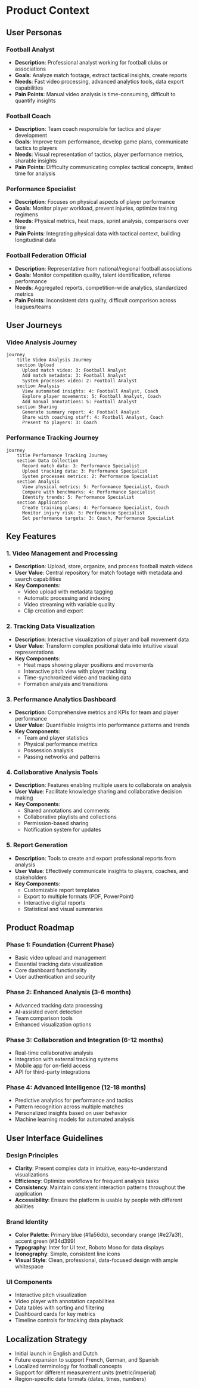 # Product Context

## User Personas

### Football Analyst

- **Description**: Professional analyst working for football clubs or associations
- **Goals**: Analyze match footage, extract tactical insights, create reports
- **Needs**: Fast video processing, advanced analytics tools, data export capabilities
- **Pain Points**: Manual video analysis is time-consuming, difficult to quantify insights

### Football Coach

- **Description**: Team coach responsible for tactics and player development
- **Goals**: Improve team performance, develop game plans, communicate tactics to players
- **Needs**: Visual representation of tactics, player performance metrics, sharable insights
- **Pain Points**: Difficulty communicating complex tactical concepts, limited time for analysis

### Performance Specialist

- **Description**: Focuses on physical aspects of player performance
- **Goals**: Monitor player workload, prevent injuries, optimize training regimens
- **Needs**: Physical metrics, heat maps, sprint analysis, comparisons over time
- **Pain Points**: Integrating physical data with tactical context, building longitudinal data

### Football Federation Official

- **Description**: Representative from national/regional football associations
- **Goals**: Monitor competition quality, talent identification, referee performance
- **Needs**: Aggregated reports, competition-wide analytics, standardized metrics
- **Pain Points**: Inconsistent data quality, difficult comparison across leagues/teams

## User Journeys

### Video Analysis Journey

```mermaid
journey
    title Video Analysis Journey
    section Upload
      Upload match video: 3: Football Analyst
      Add match metadata: 3: Football Analyst
      System processes video: 2: Football Analyst
    section Analysis
      View automated insights: 4: Football Analyst, Coach
      Explore player movements: 5: Football Analyst, Coach
      Add manual annotations: 5: Football Analyst
    section Sharing
      Generate summary report: 4: Football Analyst
      Share with coaching staff: 4: Football Analyst, Coach
      Present to players: 3: Coach
```

### Performance Tracking Journey

```mermaid
journey
    title Performance Tracking Journey
    section Data Collection
      Record match data: 3: Performance Specialist
      Upload tracking data: 3: Performance Specialist
      System processes metrics: 2: Performance Specialist
    section Analysis
      View physical metrics: 5: Performance Specialist, Coach
      Compare with benchmarks: 4: Performance Specialist
      Identify trends: 5: Performance Specialist
    section Application
      Create training plans: 4: Performance Specialist, Coach
      Monitor injury risk: 5: Performance Specialist
      Set performance targets: 3: Coach, Performance Specialist
```

## Key Features

### 1. Video Management and Processing

- **Description**: Upload, store, organize, and process football match videos
- **User Value**: Central repository for match footage with metadata and search capabilities
- **Key Components**:
  - Video upload with metadata tagging
  - Automatic processing and indexing
  - Video streaming with variable quality
  - Clip creation and export

### 2. Tracking Data Visualization

- **Description**: Interactive visualization of player and ball movement data
- **User Value**: Transform complex positional data into intuitive visual representations
- **Key Components**:
  - Heat maps showing player positions and movements
  - Interactive pitch view with player tracking
  - Time-synchronized video and tracking data
  - Formation analysis and transitions

### 3. Performance Analytics Dashboard

- **Description**: Comprehensive metrics and KPIs for team and player performance
- **User Value**: Quantifiable insights into performance patterns and trends
- **Key Components**:
  - Team and player statistics
  - Physical performance metrics
  - Possession analysis
  - Passing networks and patterns

### 4. Collaborative Analysis Tools

- **Description**: Features enabling multiple users to collaborate on analysis
- **User Value**: Facilitate knowledge sharing and collaborative decision making
- **Key Components**:
  - Shared annotations and comments
  - Collaborative playlists and collections
  - Permission-based sharing
  - Notification system for updates

### 5. Report Generation

- **Description**: Tools to create and export professional reports from analysis
- **User Value**: Effectively communicate insights to players, coaches, and stakeholders
- **Key Components**:
  - Customizable report templates
  - Export to multiple formats (PDF, PowerPoint)
  - Interactive digital reports
  - Statistical and visual summaries

## Product Roadmap

### Phase 1: Foundation (Current Phase)

- Basic video upload and management
- Essential tracking data visualization
- Core dashboard functionality
- User authentication and security

### Phase 2: Enhanced Analysis (3-6 months)

- Advanced tracking data processing
- AI-assisted event detection
- Team comparison tools
- Enhanced visualization options

### Phase 3: Collaboration and Integration (6-12 months)

- Real-time collaborative analysis
- Integration with external tracking systems
- Mobile app for on-field access
- API for third-party integrations

### Phase 4: Advanced Intelligence (12-18 months)

- Predictive analytics for performance and tactics
- Pattern recognition across multiple matches
- Personalized insights based on user behavior
- Machine learning models for automated analysis

## User Interface Guidelines

### Design Principles

- **Clarity**: Present complex data in intuitive, easy-to-understand visualizations
- **Efficiency**: Optimize workflows for frequent analysis tasks
- **Consistency**: Maintain consistent interaction patterns throughout the application
- **Accessibility**: Ensure the platform is usable by people with different abilities

### Brand Identity

- **Color Palette**: Primary blue (#1a56db), secondary orange (#e27a3f), accent green (#34d399)
- **Typography**: Inter for UI text, Roboto Mono for data displays
- **Iconography**: Simple, consistent line icons
- **Visual Style**: Clean, professional, data-focused design with ample whitespace

### UI Components

- Interactive pitch visualization
- Video player with annotation capabilities
- Data tables with sorting and filtering
- Dashboard cards for key metrics
- Timeline controls for tracking data playback

## Localization Strategy

- Initial launch in English and Dutch
- Future expansion to support French, German, and Spanish
- Localized terminology for football concepts
- Support for different measurement units (metric/imperial)
- Region-specific data formats (dates, times, numbers)
